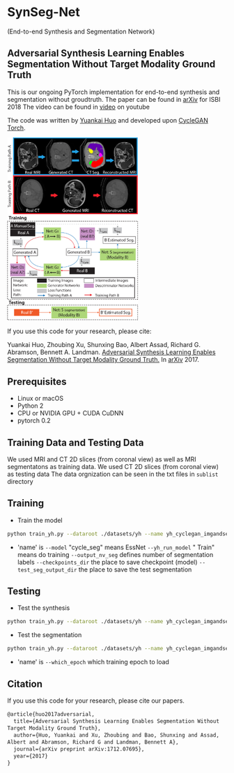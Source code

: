 # SynSeg-Net 
(End-to-end Synthesis and Segmentation Network)

## Adversarial Synthesis Learning Enables Segmentation Without Target Modality Ground Truth

This is our ongoing PyTorch implementation for end-to-end synthesis and segmentation without groudtruth.
The paper can be found in [arXiv](https://arxiv.org/abs/1712.07695) for ISBI 2018
The video can be found in [video](https://youtu.be/LTTh1WWPZ1o) on youtube

The code was written by [Yuankai Huo](https://sites.google.com/site/yuankaihuo/) and developed upon [CycleGAN Torch](https://github.com/junyanz/CycleGAN).


<img src='imgs/Figure3.jpg' width=300>
<img src='imgs/Figure2.jpg' width=300>


If you use this code for your research, please cite:

Yuankai Huo, Zhoubing Xu, Shunxing Bao, Albert Assad, Richard G. Abramson, Bennett A. Landman. [Adversarial Synthesis Learning Enables Segmentation Without Target Modality Ground Truth.](https://arxiv.org/abs/1712.07695)  In [arXiv](https://arxiv.org/abs/1712.07695) 2017.   

## Prerequisites
- Linux or macOS
- Python 2
- CPU or NVIDIA GPU + CUDA CuDNN
- pytorch 0.2

## Training Data and Testing Data
We used MRI and CT 2D slices (from coronal view) as well as MRI segmentatons as training data.
We used CT 2D slices (from coronal view) as testing data
The data orgnization can be seen in the txt files in `sublist` directory

## Training
- Train the model
```bash
python train_yh.py --dataroot ./datasets/yh --name yh_cyclegan_imgandseg --batchSize 4 --model cycle_seg --pool_size 50 --no_dropout --yh_run_model Train --dataset_mode yh_seg --input_nc 1  --seg_norm CrossEntropy --output_nc 1 --output_nc_seg 7 --checkpoints_dir /home-local/Cycle_Deep/Checkpoints/ --test_seg_output_dir /home-local/Cycle_Deep/Output/  --display_id 0 
```
- 'name' is 
`--model` "cycle_seg" means EssNet
`--yh_run_model`  " Train" means do training 
`--output_nv_seg` defines number of segmentation labels
`--checkpoints_dir`  the place to save checkpoint (model)
`--test_seg_output_dir`  the place to save the test segmentation

## Testing
- Test the synthesis
```bash
python train_yh.py --dataroot ./datasets/yh --name yh_cyclegan_imgandseg --batchSize 4 --model cycle_gan --pool_size 50 --no_dropout --yh_run_model Test --dataset_mode yh --input_nc 1 --output_nc 1 --checkpoints_dir /home-local/Cycle_Deep/Checkpoints/ --test_seg_output_dir /home-local/Cycle_Deep/Output/ --which_epoch 50
```

- Test the segmentation
```bash
python train_yh.py --dataroot ./datasets/yh --name yh_cyclegan_imgandseg --batchSize 4 --model test_seg --pool_size 50 --no_dropout --yh_run_model TestSeg --dataset_mode yh_test_seg  --input_nc 1 --output_nc 1 --checkpoints_dir/home-local/Cycle_Deep/Checkpoints/ --test_seg_output_dir /home-local/Cycle_Deep/Output/ --which_epoch 50
```
- 'name' is 
`--which_epoch` which training epoch to load


## Citation
If you use this code for your research, please cite our papers.
```
@article{huo2017adversarial,
  title={Adversarial Synthesis Learning Enables Segmentation Without Target Modality Ground Truth},
  author={Huo, Yuankai and Xu, Zhoubing and Bao, Shunxing and Assad, Albert and Abramson, Richard G and Landman, Bennett A},
  journal={arXiv preprint arXiv:1712.07695},
  year={2017}
}
```



